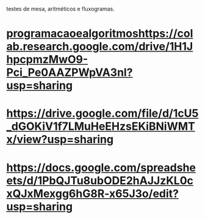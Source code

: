 testes de mesa, aritméticos e fluxogramas.

# [programacaoealgoritmos](https://colab.research.google.com/drive/1H1JhpcpmzMwO9-Pci_Pe0AAZPWpVA3nl?usp=sharing)https://colab.research.google.com/drive/1H1JhpcpmzMwO9-Pci_Pe0AAZPWpVA3nl?usp=sharing
# https://drive.google.com/file/d/1cU5_dGOKiV1f7LMuHeEHzsEKiBNiWMTx/view?usp=sharing
# https://docs.google.com/spreadsheets/d/1PbQJTu8ubODE2hAJJzKL0cxQJxMexgg6hG8R-x65J3o/edit?usp=sharing
